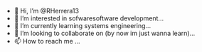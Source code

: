 - 👋 Hi, I’m @RHerrera13
- 👀 I’m interested in sofwaresoftware development...
- 🌱 I’m currently learning systems engineering...
- 💞️ I’m looking to collaborate on (by now im just wanna learn)...
- 📫 How to reach me ...

<!---
RHerrera13/RHerrera13 is a ✨ special ✨ repository because its `README.md` (this file) appears on your GitHub profile.
You can click the Preview link to take a look at your changes.
--->
